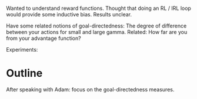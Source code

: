 
# 

Wanted to understand reward functions.
Thought that doing an RL / IRL loop would provide some inductive bias.
	Results unclear.

Have some related notions of goal-directedness:
	The degree of difference between your actions for small and large gamma.
	Related: How far are you from your advantage function?
	
Experiments:
	


# Outline
After speaking with Adam: focus on the goal-directedness measures.
